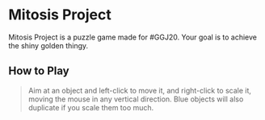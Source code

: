 # Mitosis Project

Mitosis Project is a puzzle game made for #GGJ20. Your goal is to achieve the shiny golden thingy.

## How to Play

> Aim at an object and left-click to move it, and right-click to scale it, moving the mouse in any vertical direction. Blue objects will also duplicate if you scale them too much.

